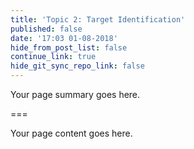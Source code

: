 ```yaml
---
title: 'Topic 2: Target Identification'
published: false
date: '17:03 01-08-2018'
hide_from_post_list: false
continue_link: true
hide_git_sync_repo_link: false
---
```


Your page summary goes here.

===

Your page content goes here.
